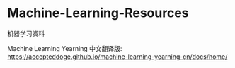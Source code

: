 # Machine-Learning-Resources
机器学习资料


Machine Learning Yearning
中文翻译版: https://accepteddoge.github.io/machine-learning-yearning-cn/docs/home/

